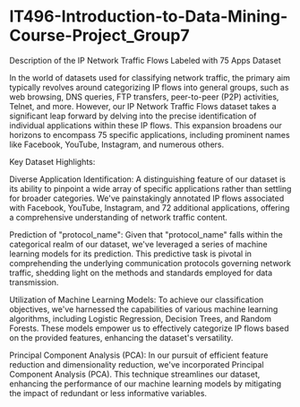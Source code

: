 # IT496-Introduction-to-Data-Mining-Course-Project_Group7
Description of the IP Network Traffic Flows Labeled with 75 Apps Dataset

In the world of datasets used for classifying network traffic, the primary aim typically revolves around categorizing IP flows into general groups, such as web browsing, DNS queries, FTP transfers, peer-to-peer (P2P) activities, Telnet, and more. However, our IP Network Traffic Flows dataset takes a significant leap forward by delving into the precise identification of individual applications within these IP flows. This expansion broadens our horizons to encompass 75 specific applications, including prominent names like Facebook, YouTube, Instagram, and numerous others.

Key Dataset Highlights:

Diverse Application Identification: A distinguishing feature of our dataset is its ability to pinpoint a wide array of specific applications rather than settling for broader categories. We've painstakingly annotated IP flows associated with Facebook, YouTube, Instagram, and 72 additional applications, offering a comprehensive understanding of network traffic content.

Prediction of "protocol_name": Given that "protocol_name" falls within the categorical realm of our dataset, we've leveraged a series of machine learning models for its prediction. This predictive task is pivotal in comprehending the underlying communication protocols governing network traffic, shedding light on the methods and standards employed for data transmission.

Utilization of Machine Learning Models: To achieve our classification objectives, we've harnessed the capabilities of various machine learning algorithms, including Logistic Regression, Decision Trees, and Random Forests. These models empower us to effectively categorize IP flows based on the provided features, enhancing the dataset's versatility.

Principal Component Analysis (PCA): In our pursuit of efficient feature reduction and dimensionality reduction, we've incorporated Principal Component Analysis (PCA). This technique streamlines our dataset, enhancing the performance of our machine learning models by mitigating the impact of redundant or less informative variables.

